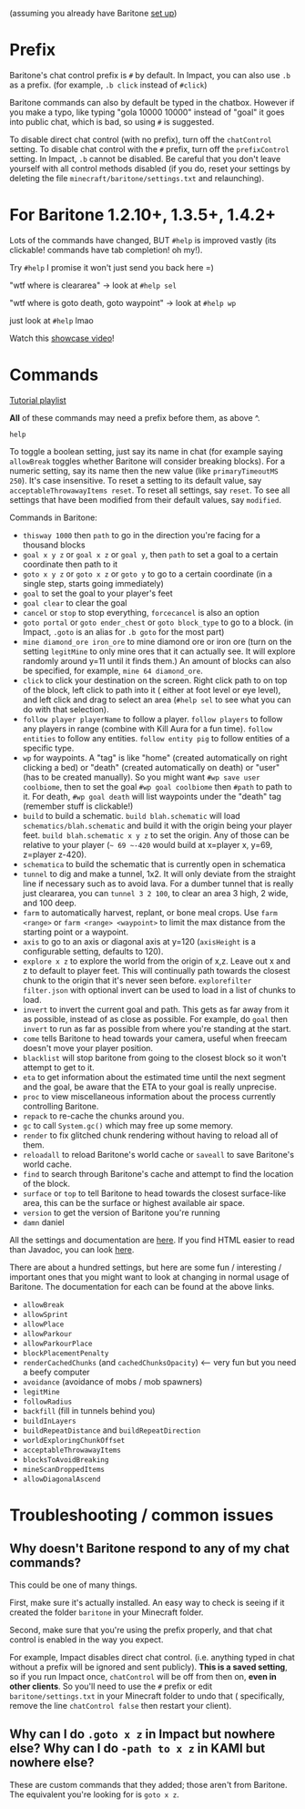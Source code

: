 (assuming you already have Baritone [set up](SETUP.md))

# Prefix

Baritone's chat control prefix is `#` by default. In Impact, you can also use `.b` as a prefix. (for example, `.b click`
instead of `#click`)

Baritone commands can also by default be typed in the chatbox. However if you make a typo, like typing "gola 10000
10000" instead of "goal" it goes into public chat, which is bad, so using `#` is suggested.

To disable direct chat control (with no prefix), turn off the `chatControl` setting. To disable chat control with
the `#` prefix, turn off the `prefixControl` setting. In Impact, `.b` cannot be disabled. Be careful that you don't
leave yourself with all control methods disabled (if you do, reset your settings by deleting the
file `minecraft/baritone/settings.txt` and relaunching).

# For Baritone 1.2.10+, 1.3.5+, 1.4.2+

Lots of the commands have changed, BUT `#help` is improved vastly (its clickable! commands have tab completion! oh my!).

Try `#help` I promise it won't just send you back here =)

"wtf where is cleararea" -> look at `#help sel`

"wtf where is goto death, goto waypoint" -> look at `#help wp`

just look at `#help` lmao

Watch this [showcase video](https://youtu.be/CZkLXWo4Fg4)!

# Commands

[Tutorial playlist](https://www.youtube.com/playlist?list=PLnwnJ1qsS7CoQl9Si-RTluuzCo_4Oulpa)

**All** of these commands may need a prefix before them, as above ^.

`help`

To toggle a boolean setting, just say its name in chat (for example saying `allowBreak` toggles whether Baritone will
consider breaking blocks). For a numeric setting, say its name then the new value (like `primaryTimeoutMS 250`). It's
case insensitive. To reset a setting to its default value, say `acceptableThrowawayItems reset`. To reset all settings,
say `reset`. To see all settings that have been modified from their default values, say `modified`.

Commands in Baritone:

- `thisway 1000` then `path` to go in the direction you're facing for a thousand blocks
- `goal x y z` or `goal x z` or `goal y`, then `path` to set a goal to a certain coordinate then path to it
- `goto x y z` or `goto x z` or `goto y` to go to a certain coordinate (in a single step, starts going immediately)
- `goal` to set the goal to your player's feet
- `goal clear` to clear the goal
- `cancel` or `stop` to stop everything, `forcecancel` is also an option
- `goto portal` or `goto ender_chest` or `goto block_type` to go to a block. (in Impact, `.goto` is an alias
  for `.b goto` for the most part)
- `mine diamond_ore iron_ore` to mine diamond ore or iron ore (turn on the setting `legitMine` to only mine ores that it
  can actually see. It will explore randomly around y=11 until it finds them.) An amount of blocks can also be
  specified, for example, `mine 64 diamond_ore`.
- `click` to click your destination on the screen. Right click path to on top of the block, left click to path into it (
  either at foot level or eye level), and left click and drag to select an area (`#help sel` to see what you can do with
  that selection).
- `follow player playerName` to follow a player. `follow players` to follow any players in range (combine with Kill Aura
  for a fun time). `follow entities` to follow any entities. `follow entity pig` to follow entities of a specific type.
- `wp` for waypoints. A "tag" is like "home" (created automatically on right clicking a bed) or "death" (created
  automatically on death) or "user" (has to be created manually). So you might want `#wp save user coolbiome`, then to
  set the goal `#wp goal coolbiome` then `#path` to path to it. For death, `#wp goal death` will list waypoints under
  the "death" tag (remember stuff is clickable!)
- `build` to build a schematic. `build blah.schematic` will load `schematics/blah.schematic` and build it with the
  origin being your player feet. `build blah.schematic x y z` to set the origin. Any of those can be relative to your
  player (`~ 69 ~-420` would build at x=player x, y=69, z=player z-420).
- `schematica` to build the schematic that is currently open in schematica
- `tunnel` to dig and make a tunnel, 1x2. It will only deviate from the straight line if necessary such as to avoid
  lava. For a dumber tunnel that is really just cleararea, you can `tunnel 3 2 100`, to clear an area 3 high, 2 wide,
  and 100 deep.
- `farm` to automatically harvest, replant, or bone meal crops. Use `farm <range>` or `farm <range> <waypoint>` to limit
  the max distance from the starting point or a waypoint.
- `axis` to go to an axis or diagonal axis at y=120 (`axisHeight` is a configurable setting, defaults to 120).
- `explore x z` to explore the world from the origin of x,z. Leave out x and z to default to player feet. This will
  continually path towards the closest chunk to the origin that it's never seen before. `explorefilter filter.json` with
  optional invert can be used to load in a list of chunks to load.
- `invert` to invert the current goal and path. This gets as far away from it as possible, instead of as close as
  possible. For example, do `goal` then `invert` to run as far as possible from where you're standing at the start.
- `come` tells Baritone to head towards your camera, useful when freecam doesn't move your player position.
- `blacklist` will stop baritone from going to the closest block so it won't attempt to get to it.
- `eta` to get information about the estimated time until the next segment and the goal, be aware that the ETA to your
  goal is really unprecise.
- `proc` to view miscellaneous information about the process currently controlling Baritone.
- `repack` to re-cache the chunks around you.
- `gc` to call `System.gc()` which may free up some memory.
- `render` to fix glitched chunk rendering without having to reload all of them.
- `reloadall` to reload Baritone's world cache or `saveall` to save Baritone's world cache.
- `find` to search through Baritone's cache and attempt to find the location of the block.
- `surface` or `top` to tell Baritone to head towards the closest surface-like area, this can be the surface or highest
  available air space.
- `version` to get the version of Baritone you're running
- `damn` daniel

All the settings and documentation
are <a href="https://github.com/cabaletta/baritone/blob/master/src/api/java/baritone/api/Settings.java">here</a>. If you
find HTML easier to read than Javadoc, you can
look <a href="https://baritone.leijurv.com/baritone/api/Settings.html#field.detail">here</a>.

There are about a hundred settings, but here are some fun / interesting / important ones that you might want to look at
changing in normal usage of Baritone. The documentation for each can be found at the above links.

- `allowBreak`
- `allowSprint`
- `allowPlace`
- `allowParkour`
- `allowParkourPlace`
- `blockPlacementPenalty`
- `renderCachedChunks` (and `cachedChunksOpacity`) <-- very fun but you need a beefy computer
- `avoidance` (avoidance of mobs / mob spawners)
- `legitMine`
- `followRadius`
- `backfill` (fill in tunnels behind you)
- `buildInLayers`
- `buildRepeatDistance` and `buildRepeatDirection`
- `worldExploringChunkOffset`
- `acceptableThrowawayItems`
- `blocksToAvoidBreaking`
- `mineScanDroppedItems`
- `allowDiagonalAscend`

# Troubleshooting / common issues

## Why doesn't Baritone respond to any of my chat commands?

This could be one of many things.

First, make sure it's actually installed. An easy way to check is seeing if it created the folder `baritone` in your
Minecraft folder.

Second, make sure that you're using the prefix properly, and that chat control is enabled in the way you expect.

For example, Impact disables direct chat control. (i.e. anything typed in chat without a prefix will be ignored and sent
publicly). **This is a saved setting**, so if you run Impact once, `chatControl` will be off from then on, **even in
other clients**.
So you'll need to use the `#` prefix or edit `baritone/settings.txt` in your Minecraft folder to undo that (
specifically, remove the line `chatControl false` then restart your client).

## Why can I do `.goto x z` in Impact but nowhere else? Why can I do `-path to x z` in KAMI but nowhere else?

These are custom commands that they added; those aren't from Baritone.
The equivalent you're looking for is `goto x z`.
